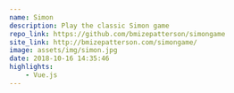 ```yaml
---
name: Simon
description: Play the classic Simon game
repo_link: https://github.com/bmizepatterson/simongame
site_link: http://bmizepatterson.com/simongame/
image: assets/img/simon.jpg
date: 2018-10-16 14:35:46
highlights: 
    - Vue.js
---
```

